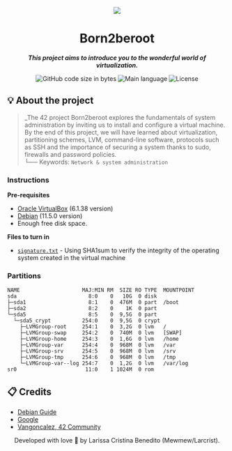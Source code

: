 <p align="center">
  <img src="https://user-images.githubusercontent.com/50052600/211400537-8388a461-cfc8-4522-bbdd-5b9312e0bec6.png" />
</p>

<h1 align="center">
 Born2beroot
</h1>

<p align="center">
	<b><i>This project aims to introduce you to the wonderful world of virtualization.</i></b><br>
</p>

<p align="center">
	<img alt="GitHub code size in bytes" src="https://img.shields.io/github/languages/code-size/mewmewdevart/born2beroot?color=6272a4" />
	<img alt="Main language" src="https://img.shields.io/github/languages/top/mewmewdevart/born2beroot?color=6272a4"/>
	<img alt="License" src="https://img.shields.io/github/license/mewmewdevart/born2beroot?color=6272a4"/>
</p>

## 💡 About the project

> _The 42 project Born2beroot explores the fundamentals of system administration by inviting us to install and configure a virtual machine. By the end of this project, we will have learned about virtualization, partitioning schemes, LVM, command-line software, protocols such as SSH and the importance of securing a system thanks to sudo, firewalls and password policies. <br>
└── Keywords: `Network & system administration` 

### Instructions

**Pre-requisites**
* [Oracle VirtualBox](https://www.virtualbox.org/) (6.1.38 version)
* [Debian](https://cdimage.debian.org/debian-cd/current/amd64/iso-cd/) (11.5.0 version)
* Enough free disk space.

**Files to turn in**
* [`signature.txt`](signature.txt)			- Using SHA1sum to verify the integrity of the operating system created in the virtual machine

### Partitions

```
NAME                    MAJ:MIN RM  SIZE RO TYPE  MOUNTPOINT   
sda                       8:0    0   10G  0 disk     
├─sda1                    8:1    0  476M  0 part  /boot   
├─sda2                    8:2    0    1K  0 part     
└─sda5                    8:5    0  9,5G  0 part     
  └─sda5_crypt          254:0    0  9,5G  0 crypt    
    ├─LVMGroup-root     254:1    0  3,2G  0 lvm   /   
    ├─LVMGroup-swap     254:2    0  740M  0 lvm   [SWAP]   
    ├─LVMGroup-home     254:3    0  1,6G  0 lvm   /home   
    ├─LVMGroup-var      254:4    0  968M  0 lvm   /var   
    ├─LVMGroup-srv      254:5    0  968M  0 lvm   /srv   
    ├─LVMGroup-tmp      254:6    0  968M  0 lvm   /tmp   
    └─LVMGroup-var--log 254:7    0  1,2G  0 lvm   /var/log   
sr0                      11:0    1 1024M  0 rom      
```

## 📋 Credits

* [Debian Guide](https://www.debian.org/releases/stable/installmanual)
* [Google](https://www.google.com/)
* [Vangoncalez, 42 Community](https://www.google.com/)

<p align="center"> Developed with love 💜 by Larissa Cristina Benedito (Mewmew/Larcrist). </p>
